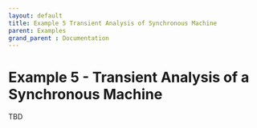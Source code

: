 ```yaml
---
layout: default
title: Example 5 Transient Analysis of Synchronous Machine
parent: Examples
grand_parent : Documentation
---
```


# Example 5 \- Transient Analysis of a Synchronous Machine

TBD

